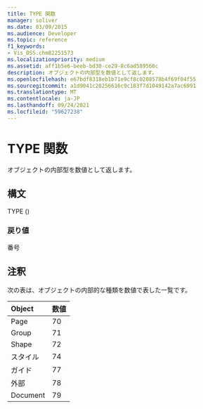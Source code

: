 ```yaml
---
title: TYPE 関数
manager: soliver
ms.date: 03/09/2015
ms.audience: Developer
ms.topic: reference
f1_keywords:
- Vis_DSS.chm82251573
ms.localizationpriority: medium
ms.assetid: aff1b5e6-beeb-bd30-ce29-8c6ad589566c
description: オブジェクトの内部型を数値として返します。
ms.openlocfilehash: e67bdf8318eb1b71e9cf8c0208578b4f69f04f55
ms.sourcegitcommit: a1d9041c20256616c9c183f7d1049142a7ac6991
ms.translationtype: MT
ms.contentlocale: ja-JP
ms.lasthandoff: 09/24/2021
ms.locfileid: "59627238"
---
```

# <a name="type-function"></a>TYPE 関数

オブジェクトの内部型を数値として返します。 
  
## <a name="syntax"></a>構文

TYPE ()
  
### <a name="return-value"></a>戻り値

番号
  
## <a name="remarks"></a>注釈

次の表は、オブジェクトの内部的な種類を数値で表した一覧です。
  
|**Object**|**数値**|
|:-----|:-----|
|Page  <br/> |70  <br/> |
|Group  <br/> |71  <br/> |
|Shape  <br/> |72  <br/> |
|スタイル  <br/> |74  <br/> |
|ガイド  <br/> |77  <br/> |
|外部  <br/> |78  <br/> |
|Document  <br/> |79  <br/> |
   

